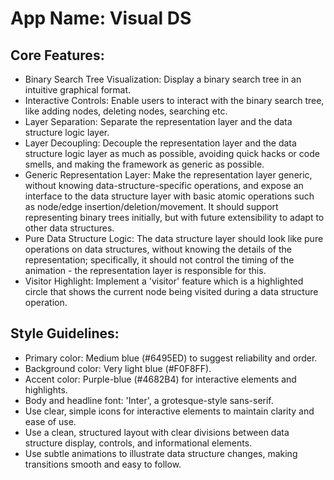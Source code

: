 # **App Name**: Visual DS

## Core Features:

- Binary Search Tree Visualization: Display a binary search tree in an intuitive graphical format.
- Interactive Controls: Enable users to interact with the binary search tree, like adding nodes, deleting nodes, searching etc.
- Layer Separation: Separate the representation layer and the data structure logic layer.
- Layer Decoupling: Decouple the representation layer and the data structure logic layer as much as possible, avoiding quick hacks or code smells, and making the framework as generic as possible.
- Generic Representation Layer: Make the representation layer generic, without knowing data-structure-specific operations, and expose an interface to the data structure layer with basic atomic operations such as node/edge insertion/deletion/movement. It should support representing binary trees initially, but with future extensibility to adapt to other data structures.
- Pure Data Structure Logic: The data structure layer should look like pure operations on data structures, without knowing the details of the representation; specifically, it should not control the timing of the animation - the representation layer is responsible for this.
- Visitor Highlight: Implement a 'visitor' feature which is a highlighted circle that shows the current node being visited during a data structure operation.

## Style Guidelines:

- Primary color: Medium blue (#6495ED) to suggest reliability and order.
- Background color: Very light blue (#F0F8FF).
- Accent color: Purple-blue (#4682B4) for interactive elements and highlights.
- Body and headline font: 'Inter', a grotesque-style sans-serif.
- Use clear, simple icons for interactive elements to maintain clarity and ease of use.
- Use a clean, structured layout with clear divisions between data structure display, controls, and informational elements.
- Use subtle animations to illustrate data structure changes, making transitions smooth and easy to follow.